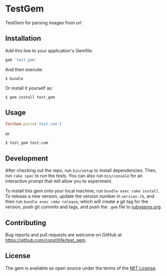 # TestGem

TestGem for parsing images from url

## Installation

Add this line to your application's Gemfile:

```ruby
gem 'test_gem'
```

And then execute:

    $ bundle

Or install it yourself as:

    $ gem install test_gem

## Usage

```ruby
TestGem.parse('test.com')
```
    
or

    $ test_gem test.com

## Development

After checking out the repo, run `bin/setup` to install dependencies. Then, run `rake spec` to run the tests. You can also run `bin/console` for an interactive prompt that will allow you to experiment.

To install this gem onto your local machine, run `bundle exec rake install`. To release a new version, update the version number in `version.rb`, and then run `bundle exec rake release`, which will create a git tag for the version, push git commits and tags, and push the `.gem` file to [rubygems.org](https://rubygems.org).

## Contributing

Bug reports and pull requests are welcome on GitHub at https://github.com/constXife/test_gem.


## License

The gem is available as open source under the terms of the [MIT License](http://opensource.org/licenses/MIT).

